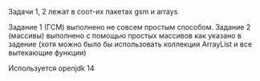 Задачи 1, 2 лежат в соот-их пакетах gsm и arrays

Задание 1 (ГСМ) выполнено не совсем простым способом.
Задание 2 (массивы) выполнено с помощью простых массивов как указано в задение (хотя можно было бы использовать коллекции ArrayList  и все вытекающие функции) 

Используется openjdk 14

